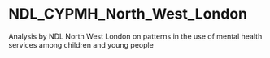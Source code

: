 # NDL_CYPMH_North_West_London
Analysis by NDL North West London on patterns in the use of mental health services among children and young people
